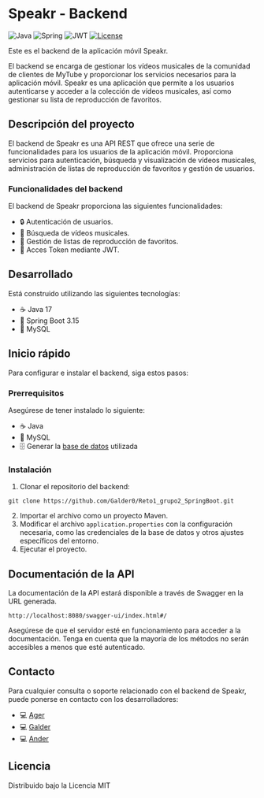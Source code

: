 # Speakr - Backend
![Java](https://img.shields.io/badge/java-%23ED8B00.svg?style=for-the-badge&logo=openjdk&logoColor=white)
![Spring](https://img.shields.io/badge/spring-%236DB33F.svg?style=for-the-badge&logo=spring&logoColor=white)
![JWT](https://img.shields.io/badge/JWT-black?style=for-the-badge&logo=JSON%20web%20tokens)
[![License](https://img.shields.io/github/license/Ileriayo/markdown-badges?style=for-the-badge)](https://mit-license.org/)

Este es el backend de la aplicación móvil Speakr.

El backend se encarga de gestionar los vídeos musicales de la comunidad de clientes de MyTube y proporcionar los servicios necesarios para la aplicación móvil.
Speakr es una aplicación que permite a los usuarios autenticarse y acceder a la colección de vídeos musicales, así como gestionar su lista de reproducción de favoritos.

## Descripción del proyecto
El backend de Speakr es una API REST que ofrece una serie de funcionalidades para los usuarios de la aplicación móvil.
Proporciona servicios para autenticación, búsqueda y visualización de vídeos musicales, administración de listas de reproducción de favoritos y gestión de usuarios.

### Funcionalidades del backend
El backend de Speakr proporciona las siguientes funcionalidades:

- :lock: Autenticación de usuarios.
- :musical_note: Búsqueda de vídeos musicales.
- :file_folder: Gestión de listas de reproducción de favoritos.
- :card_index: Acces Token mediante JWT. 

## Desarrollado
Está construido utilizando las siguientes tecnologías:
- :coffee: Java 17
- :rocket: Spring Boot 3.15
- :file_folder: MySQL

## Inicio rápido
Para configurar e instalar el backend, siga estos pasos:

### Prerrequisitos
Asegúrese de tener instalado lo siguiente:
- :coffee: Java
- :file_folder: MySQL
- :file_cabinet: Generar la [base de datos](https://drive.google.com/file/d/1uGDIiAAWEu7zwJAZB4eEHtbPfzcFdSVJ/view?usp=sharing) utilizada

### Instalación
1. Clonar el repositorio del backend:
   
```git
git clone https://github.com/Galder0/Reto1_grupo2_SpringBoot.git
```
2. Importar el archivo como un proyecto Maven.
3. Modificar el archivo `application.properties` con la configuración necesaria, como las credenciales de la base de datos y otros ajustes específicos del entorno.
4. Ejecutar el proyecto.

## Documentación de la API
La documentación de la API estará disponible a través de Swagger en la URL generada.
```url
http://localhost:8080/swagger-ui/index.html#/
```
Asegúrese de que el servidor esté en funcionamiento para acceder a la documentación. 
Tenga en cuenta que la mayoría de los métodos no serán accesibles a menos que esté autenticado.

## Contacto
Para cualquier consulta o soporte relacionado con el backend de Speakr, puede ponerse en contacto con los desarrolladores:
- :computer:  [Ager](ager.algortape@elorrieta-errekamari.com)
- :computer:  [Galder](galder.gonzalez-balsiz@elorrieta-errekamari.com)
- :computer:  [Ander](ander.lopezdevallejohi@elorrieta-errekamari.com)

## Licencia
Distribuido bajo la Licencia MIT
